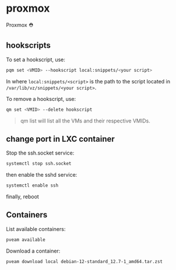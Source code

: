 # proxmox
Proxmox ⛑️

## hookscripts

To set a hookscript, use:

```bash
pqm set <VMID> --hookscript local:snippets/<your script>
```

In where `local:snippets/<script>` is the path to the script located in `/var/lib/vz/snippets/<your script>`.

To remove a hookscript, use:

```bash
qm set <VMID> --delete hookscript
```

> qm list will list all the VMs and their respective VMIDs.


## change port in LXC container

Stop the ssh.socket service:

```bash
systemctl stop ssh.socket
```

then enable the sshd service:

```bash
systemctl enable ssh
```

finally, reboot

## Containers

List available containers:

```bash
pveam available
```

Download a container:

```bash
pveam download local debian-12-standard_12.7-1_amd64.tar.zst
```
